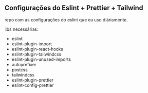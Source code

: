 ## Configurações do Eslint + Prettier + Tailwind

repo com as configurações do eslint que eu uso diáriamente.

libs necessárias:

- eslint
- eslint-plugin-import
- eslint-plugin-react-hooks
- eslint-plugin-tailwindcss
- eslint-plugin-unused-imports
- autoprefixer
- postcss
- tailwindcss
- eslint-plugin-prettier
- eslint-config-prettier
